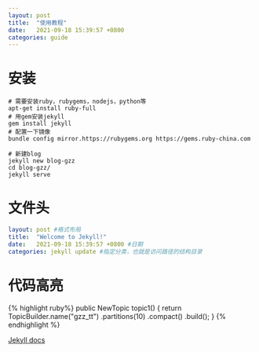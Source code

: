 ```yaml
---
layout: post
title:  "使用教程"
date:   2021-09-18 15:39:57 +0800
categories: guide
---
```


# 安装

```shell
# 需要安装ruby，rubygems，nodejs，python等
apt-get install ruby-full
# 用gem安装jekyll
gem install jekyll
# 配置一下镜像
bundle config mirror.https://rubygems.org https://gems.ruby-china.com

# 新建blog
jekyll new blog-gzz
cd blog-gzz/
jekyll serve
```

# 文件头

```yaml
layout: post #格式布局
title:  "Welcome to Jekyll!"
date:   2021-09-18 15:39:57 +0800 #日期
categories: jekyll update #指定分类，也就是访问路径的结构目录
```

# 代码高亮

{% highlight ruby%}
public NewTopic topic1() {
    return TopicBuilder.name("gzz_tt")
            .partitions(10)
            .compact()
            .build();
}
{% endhighlight %}



 [Jekyll docs][jekyll-docs] 

[jekyll-docs]: https://jekyllrb.com/docs/home
